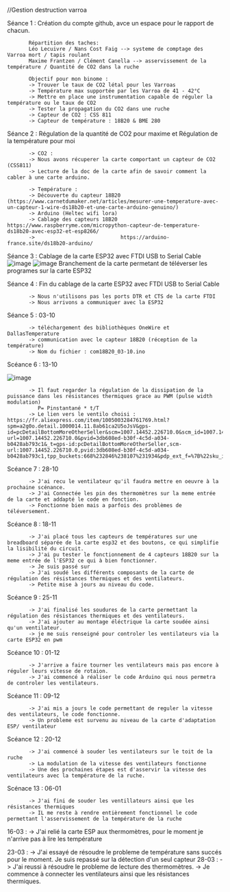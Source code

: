 //Gestion destruction varroa

Séance 1 : Création du compte github, avce un espace pour le rapport de chacun. 

           Répartition des taches: 
           Léo Lecuivre / Nans Cost Faig --> systeme de comptage des Varroa mort / tapis roulant
           Maxime Frantzen / Clément Canella --> asservissement de la température / Quantité de CO2 dans la ruche
           
           Objectif pour mon binome :
           -> Trouver le taux de CO2 létal pour les Varroas
           -> Température max supportée par les Varroa de 41 - 42°C 
           -> Mettre en place une instrumentation capable de réguler la température ou le taux de CO2
           -> Tester la propagation du CO2 dans une ruche
           -> Capteur de CO2 : CSS 811
           -> Capteur de température : 18B20 & BME 280
           
Séance 2 : Régulation de la quantité de CO2 pour maxime et Régulation de la température pour moi
           
           -> CO2 :
           -> Nous avons récuperer la carte comportant un capteur de CO2 (CSS811) 
           -> Lecture de la doc de la carte afin de savoir comment la cabler à une carte arduino. 
           
           -> Température :
           -> Découverte du capteur 18B20 (https://www.carnetdumaker.net/articles/mesurer-une-temperature-avec-un-capteur-1-wire-ds18b20-et-une-carte-arduino-genuino/)
           -> Arduino (Heltec wifi lora) 
           -> Cablage des capteurs 18B20 https://www.raspberryme.com/micropython-capteur-de-temperature-ds18b20-avec-esp32-et-esp8266/
           ->                            https://arduino-france.site/ds18b20-arduino/
           
Séance 3 : Cablage de la carte ESP32 avec FTDI USB to Serial Cable 
![image](https://user-images.githubusercontent.com/112617884/189360778-c8886a6e-c592-4317-80cd-269decfa1934.png)
![image](https://user-images.githubusercontent.com/112617884/189360934-a841aa2a-c13c-46d5-93b7-5d133744d8dc.png)
Branchement de la carte permetant de téléverser les programes sur la carte ESP32
           
Séance 4 : Fin du cablage de la carte ESP32 avec FTDI USB to Serial Cable 

           -> Nous n'utilisons pas les ports DTR et CTS de la carte FTDI
           -> Nous arrivons a communiquer avec la ESP32
       
Séance 5 :  03-10

           -> téléchargement des bibliothèques OneWire et DallasTemperature
           -> communication avec le capteur 18B20 (réception de la température)
           -> Nom du fichier : com18B20_03-10.ino
           
Scéance 6 : 13-10

![image](https://user-images.githubusercontent.com/112617884/195543164-0bad06e8-7334-4703-aa76-3087dcb779f7.png)

           -> Il faut regarder la régulation de la dissipation de la puissance dans les résistances thermiques grace au PWM (pulse width modulation) 
              P= Pinstantané * t/T
           -> Le lien vers le ventilo choisi : https://fr.aliexpress.com/item/1005003284761769.html?spm=a2g0o.detail.1000014.11.8ab61ca2U5oJsV&gps-id=pcDetailBottomMoreOtherSeller&scm=1007.14452.226710.0&scm_id=1007.14452.226710.0&scm-url=1007.14452.226710.0&pvid=3db608ed-b30f-4c5d-a034-b0428ab793c1&_t=gps-id:pcDetailBottomMoreOtherSeller,scm-url:1007.14452.226710.0,pvid:3db608ed-b30f-4c5d-a034-b0428ab793c1,tpp_buckets:668%232846%238107%231934&pdp_ext_f=%7B%22sku_id%22%3A%2212000025019612448%22%2C%22sceneId%22%3A%2230050%22%7D&pdp_npi=2%40dis%21EUR%211.89%211.65%21%21%21%21%21%40211b442116656511210336684e0b5d%2112000025019612448%21rec&ad_pvid=202210130152010484380121356153317682_2

Scéance 7 : 28-10

           -> J'ai recu le ventilateur qu'il faudra mettre en oeuvre à la prochaine scénance. 
           -> J'ai Connectée les pin des thermomètres sur la meme entrée de la carte et addapté le code en fonction. 
           -> Fonctionne bien mais a parfois des problèmes de téléversement. 
          
Scéance 8 : 18-11

           -> J'ai placé tous les capteurs de températures sur une breadboard séparée de la carte esp32 et des boutons, ce qui simplifie la lisibilité du circuit. 
           -> J'ai pu tester le fonctionnement de 4 capteurs 18B20 sur la meme entrée de l'ESP32 ce qui à bien fonctionner.
           -> Je suis passé sur 
           -> J'ai soudé les différents composants de la carte de régulation des résistances thermiques et des ventilateurs. 
           -> Petite mise à jours au niveau du code. 
           
Scéance 9 : 25-11

           -> J'ai finalisé les soudures de la carte permettant la régulation des résistances thermiques et des ventilateurs.
           -> J'ai ajouter au montage éléctrique la carte soudée ainsi qu'un ventilateur. 
           -> je me suis renseigné pour controler les ventilateurs via la carte ESP32 en pwm
           
Scéance 10 : 01-12

           -> J'arrive a faire tourner les ventilateurs mais pas encore à réguler leurs vitesse de rotaion. 
           -> J'ai commencé à réaliser le code Arduino qui nous permetra de controler les ventilateurs. 
           
Scéance 11 : 09-12

           -> J'ai mis a jours le code permettant de reguler la vitesse des ventilateurs, le code fonctionne.
           -> Un probleme est survenu au niveau de la carte d'adaptation ESP/ ventilateur 
           
Scéance 12 : 20-12 

           -> J'ai commencé à souder les ventilateurs sur le toit de la ruche
           -> La modulation de la vitesse des ventilateurs fonctionne
           -> Une des prochaines étapes est d'asservir la vitesse des ventilateurs avec la température de la ruche.
           
Scénace 13 : 06-01

           -> J'ai fini de souder les ventillateurs ainsi que les résistances thermiques 
           -> IL me reste à rendre entièrement fonctionnel le code permettant l'asservissement de la température de la ruche
           
           
16-03 : 
           -> J'ai relié la carte ESP aux thermomètres, pour le moment je n'arrive pas à lire les température 

23-03 : 
           -> J'ai essayé de résoudre le probleme de température sans succés pour le moment. Je suis repassé sur la détection d'un seul capteur 
28-03 :
           -> J'ai reussi à résoudre le probleme de lecture des thermomètres. 
           -> Je commence à connecter les ventilateurs ainsi que les résistances thermiques.
